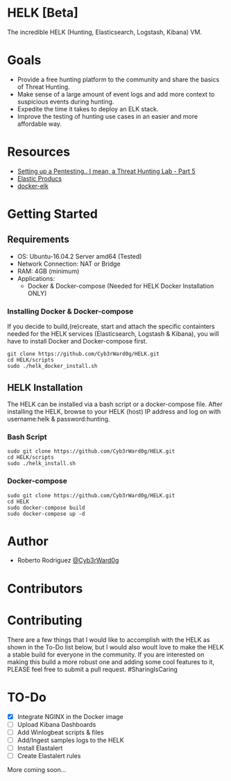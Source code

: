 # HELK [Beta]
The incredible HELK (Hunting, Elasticsearch, Logstash, Kibana) VM.

# Goals
* Provide a free hunting platform to the community and share the basics of Threat Hunting.
* Make sense of a large amount of event logs and add more context to suspicious events during hunting.
* Expedite the time it takes to deploy an ELK stack.
* Improve the testing of hunting use cases in an easier and more affordable way. 

# Resources
* [Setting up a Pentesting.. I mean, a Threat Hunting Lab - Part 5](https://cyberwardog.blogspot.com/2017/02/setting-up-pentesting-i-mean-threat_98.html)
* [Elastic Producs](https://www.elastic.co/products)
* [docker-elk](https://github.com/deviantony/docker-elk)

# Getting Started

## Requirements
* OS: Ubuntu-16.04.2 Server amd64 (Tested)
* Network Connection: NAT or Bridge
* RAM: 4GB (minimum)
* Applications:
	* Docker & Docker-compose (Needed for HELK Docker Installation ONLY)

### Installing Docker & Docker-compose
If you decide to build,(re)create, start and attach the specific containters needed for the HELK services (Elasticsearch, Logstash & Kibana), you will have to install Docker and Docker-compose first.

```
git clone https://github.com/Cyb3rWard0g/HELK.git
cd HELK/scripts
sudo ./helk_docker_install.sh
```
 
## HELK Installation
The HELK can be installed via a bash script or a docker-compose file. After installing the HELK, browse to your HELK (host) IP address and log on with username:helk & password:hunting.

### Bash Script
```
sudo git clone https://github.com/Cyb3rWard0g/HELK.git
cd HELK/scripts
sudo ./helk_install.sh
```

### Docker-compose
```
sudo git clone https://github.com/Cyb3rWard0g/HELK.git
cd HELK
sudo docker-compose build
sudo docker-compose up -d
```

# Author
* Roberto Rodriguez [@Cyb3rWard0g](https://twitter.com/Cyb3rWard0g)

# Contributors

# Contributing
There are a few things that I would like to accomplish with the HELK as shown in the To-Do list below, but I would also woult love to make the HELK a stable build for everyone in the community. If you are interested on making this build a more robust one and adding some cool features to it, PLEASE feel free to submit a pull request. #SharingIsCaring 

# TO-Do
- [X] Integrate NGINX in the Docker image
- [ ] Upload Kibana Dashboards
- [ ] Add Winlogbeat scripts & files
- [ ] Add/Ingest samples logs to the HELK
- [ ] Install Elastalert
- [ ] Create Elastalert rules

More coming soon...

